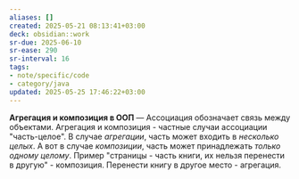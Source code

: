 ```yaml
---
aliases: []
created: 2025-05-21 08:13:41+03:00
deck: obsidian::work
sr-due: 2025-06-10
sr-ease: 290
sr-interval: 16
tags:
- note/specific/code
- category/java
updated: 2025-05-25 17:46:22+03:00
---
```


**Агрегация и композиция в ООП**
—
Ассоциация обозначает связь между объектами. Агрегация и композиция - частные случаи ассоциации "часть-целое".
В случае *агрегации*, часть может входить в *несколько целых*. А вот в случае *композиции*, часть может принадлежать *только одному целому*.
Пример "страницы - часть книги, их нельзя перенести в другую" - композиция. Перенести книгу в другое место - агрегация.